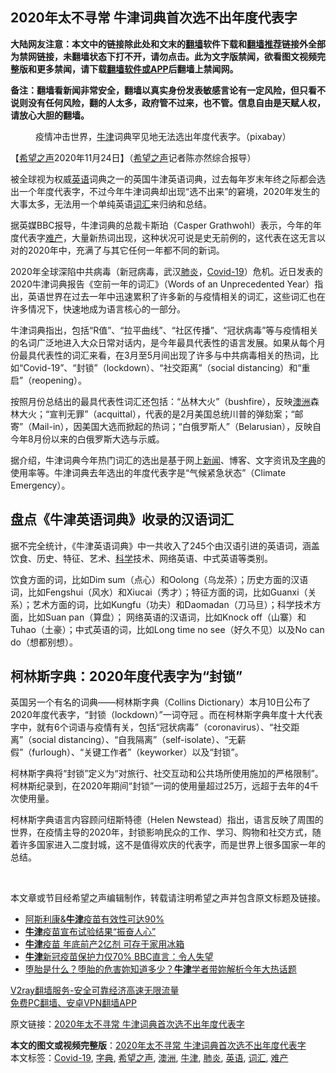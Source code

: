  <h2>2020年太不寻常 牛津词典首次选不出年度代表字</h2> <p class="notice"><b>大陆网友注意：本文中的链接除此处和文末的<a href="https://github.com/bannedbook/fanqiang" >翻墙</a>软件下载和<a href="https://github.com/killgcd/justmysocks/blob/master/README.md">翻墙推荐</a>链接外全部为禁网链接，未翻墙状态下打不开，请勿点击。此为文字版禁闻，欲看图文视频完整版和更多禁闻，请下载<a href="https://github.com/bannedbook/fanqiang">翻墙软件或APP</a>后翻墙上禁闻网。</p><p>备注：翻墙看新闻非常安全，翻墙以真实身份发表敏感言论有一定风险，但只看不说则没有任何风险，翻的人太多，政府管不过来，也不管。信息自由是天赋人权，请放心大胆的翻墙。</b></p>  <div class="entry"> <figure><figcaption>疫情冲击世界，<a href="https://www.bannedbook.org/bnews/tag/%E7%89%9B%E6%B4%A5/" class="st_tag internal_tag" rel="tag" title="标签 牛津 下的日志">牛津</a>词典罕见地无法选出年度代表字。（pixabay）</figcaption></figure> <p>【<span class='wp_keywordlink_affiliate'><a href="https://www.soundofhope.org" title="希望之声" target="_blank">希望之声</a></span>2020年11月24日】（<a href="https://www.bannedbook.org/bnews/tag/%e5%b8%8c%e6%9c%9b%e4%b9%8b%e5%a3%b0/" class="st_tag internal_tag" rel="tag" title="标签 希望之声 下的日志">希望之声</a>记者陈亦然综合报导）</p> <p>被全球视为权威<a href="https://www.bannedbook.org/bnews/tag/%E8%8B%B1%E8%AF%AD/" class="st_tag internal_tag" rel="tag" title="标签 英语 下的日志">英语</a>词典之一的英国牛津英语词典，过去每年岁末年终之际都会选出一个年度代表字，不过今年牛津词典却出现“选不出来”的窘境，2020年发生的大事太多，无法用一个单纯英语<a href="https://www.bannedbook.org/bnews/tag/%E8%AF%8D%E6%B1%87/" class="st_tag internal_tag" rel="tag" title="标签 词汇 下的日志">词汇</a>来归纳和总结。</p> <p>据英媒BBC报导，牛津词典的总裁卡斯珀（Casper Grathwohl）表示，今年的年度代表字<a href="https://www.bannedbook.org/bnews/tag/%e9%9a%be%e4%ba%a7/" class="st_tag internal_tag" rel="tag" title="标签 难产 下的日志">难产</a>，大量新热词出现，这种状况可说是史无前例的，这代表在这无言以对的2020年中，充满了与其它任何一年都不同的新词。</p>  <p>2020年全球深陷中共病毒（新冠病毒，武汉<a href="https://www.bannedbook.org/bnews/tag/%e8%82%ba%e7%82%8e/" class="st_tag internal_tag" rel="tag" title="标签 肺炎 下的日志">肺炎</a>，<a href="https://www.bannedbook.org/bnews/tag/covid-19/" class="st_tag internal_tag" rel="tag" title="标签 Covid-19 下的日志">Covid-19</a>）危机。近日发表的2020牛津词典报告《空前一年的词汇》（Words of an Unprecedented Year）指出，英语世界在过去一年中迅速累积了许多新的与疫情相关的词汇，这些词汇也在许多情况下，快速地成为语言核心的一部分。</p> <p>牛津词典指出，包括“R值”、“拉平曲线”、“社区传播”、“冠状病毒”等与疫情相关的名词广泛地进入大众日常对话内，是今年最具代表性的语言发展。如果从每个月份最具代表性的词汇来看，在3月至5月间出现了许多与中共病毒相关的热词，比如“Covid-19”、“封锁”（lockdown）、“社交距离”（social distancing）和“重启”（reopening）。</p> <p>按照月份总结出的最具代表性词汇还包括：“丛林大火”（bushfire），反映<a href="https://www.bannedbook.org/bnews/tag/%e6%be%b3%e6%b4%b2/" class="st_tag internal_tag" rel="tag" title="标签 澳洲 下的日志">澳洲</a>森林大火；“宣判无罪”（acquittal），代表的是2月美国总统川普的弹劾案；“邮寄”（Mail-in），因美国大选而掀起的热词；“白俄罗斯人”（Belarusian），反映自今年8月份以来的白俄罗斯大选与示威。</p>  <p>据介绍，牛津词典今年热门词汇的选出是基于网上<span class='wp_keywordlink_affiliate'><a href="https://www.bannedbook.org/" title="新闻">新闻</a></span>、博客、文字资讯及<a href="https://www.bannedbook.org/bnews/tag/%E5%AD%97%E5%85%B8/" class="st_tag internal_tag" rel="tag" title="标签 字典 下的日志">字典</a>的使用率等。牛津词典去年选出的年度代表字是“气候紧急状态”（Climate Emergency）。</p> <h2><strong>盘点《牛津英语词典》收录的汉语词汇</strong></h2> <p>据不完全统计，《牛津英语词典》中一共收入了245个由汉语引进的英语词，涵盖饮食、历史、特征、艺术、<span class='wp_keywordlink'><a href="https://www.bannedbook.org/forum11/topic309.html" title="禁片：“科学”的棍子" target="_blank">科学</a></span>技术、网络英语、中式英语等类别。</p> <p>饮食方面的词，比如Dim sum（点心）和Oolong（乌龙茶）；历史方面的汉语词，比如Fengshui（风水）和Xiucai（秀才）；特征方面的词，比如Guanxi（关系）；艺术方面的词，比如Kungfu（功夫）和Daomadan（刀马旦）；科学技术方面，比如Suan pan（算盘）； 网络英语的汉语词，比如Knock off（山寨）和Tuhao（土豪）；中式英语的词，比如Long time no see（好久不见）以及No can do（想都别想）。</p>  <h2><strong>柯林斯字典：2020年度代表字为“封锁”</strong></h2> <p>英国另一个有名的词典——柯林斯字典（Collins Dictionary）本月10日公布了2020年度代表字，“封锁（lockdown）”一词夺冠 。而在柯林斯字典年度十大代表字中，就有6个词语与疫情有关，包括“冠状病毒”（coronavirus）、“社交距离”（social distancing）、“自我隔离”（self-isolate）、“无薪假”（furlough）、“关键工作者”（keyworker）以及“封锁”。</p> <p>柯林斯字典将“封锁”定义为“对旅行、社交互动和公共场所使用施加的严格限制”。柯林斯纪录到，在2020年期间“封锁”一词的使用量超过25万，远超于去年的4千次使用量。</p> <p>柯林斯字典语言内容顾问纽斯特德（Helen Newstead）指出，语言反映了周围的世界，在疫情主导的2020年，封锁影响民众的工作、学习、购物和社交方式，随着许多国家进入二度封城，这不是值得欢庆的代表字，而是世界上很多国家一年的总结。</p>  <p> </p> <p>本文章或节目经希望之声编辑制作，转载请注明希望之声并包含原文标题及链接。</p> <ul class='op-related-articles' title='相关阅读'> <li><a href='https://www.bannedbook.org/bnews/baitai/20201124/1436270.html' target='_blank'>阿斯利康&<b>牛津</b>疫苗有效性可达90%</a></li> <li><a href='https://www.bannedbook.org/bnews/worldnews/20201124/1436017.html' target='_blank'><b>牛津</b>疫苗宣布试验结果“振奋人心”</a></li> <li><a href='https://www.bannedbook.org/bnews/cnnews/20201124/1435965.html' target='_blank'><b>牛津</b>疫苗 年底前产2亿剂 可存于家用冰箱</a></li> <li><a href='https://www.bannedbook.org/bnews/baitai/20201123/1435776.html' target='_blank'><b>牛津</b>新冠疫苗保护力仅70% BBC直言：令人失望</a></li> <li><a href='https://www.bannedbook.org/bnews/bannedvideo/20201017/1434532.html' target='_blank'>堕胎是什么？堕胎的危害妳知道多少？<b>牛津</b>学者带妳解析今年大热话题</a></li> </ul> <p class="texttj"> <a href="https://www.bannedbook.org/forum23/topic22702.html" target="_blank">V2ray翻墙服务-安全可靠经济高速无限流量</a><br/> <a href="https://github.com/bannedbook/fanqiang/wiki/%E7%A6%81%E9%97%BB%E7%BD%91%E5%AE%89%E5%8D%93%E7%BF%BB%E5%A2%99%E6%96%B0%E9%97%BBAPP" target="_blank">免费PC翻墙、安卓VPN翻墙APP</a></p><p>原文链接：<a class="src_link"  href="https://www.soundofhope.org/post/446362" target="_blank">2020年太不寻常 牛津词典首次选不出年度代表字</a></p><a name='sharetosocial'></a>       <div><b>本文的图文或视频完整版</b>：<a href='https://www.bannedbook.org/bnews/comments/20201124/1436424.html'>2020年太不寻常 牛津词典首次选不出年度代表字</a></div>  </div><!--END ENTRY--> <div class="postfooter"> <div>本文标签：<a href="https://www.bannedbook.org/bnews/tag/covid-19/" rel="tag">Covid-19</a>, <a href="https://www.bannedbook.org/bnews/tag/%E5%AD%97%E5%85%B8/" rel="tag">字典</a>, <a href="https://www.bannedbook.org/bnews/tag/%e5%b8%8c%e6%9c%9b%e4%b9%8b%e5%a3%b0/" rel="tag">希望之声</a>, <a href="https://www.bannedbook.org/bnews/tag/%e6%be%b3%e6%b4%b2/" rel="tag">澳洲</a>, <a href="https://www.bannedbook.org/bnews/tag/%E7%89%9B%E6%B4%A5/" rel="tag">牛津</a>, <a href="https://www.bannedbook.org/bnews/tag/%e8%82%ba%e7%82%8e/" rel="tag">肺炎</a>, <a href="https://www.bannedbook.org/bnews/tag/%E8%8B%B1%E8%AF%AD/" rel="tag">英语</a>, <a href="https://www.bannedbook.org/bnews/tag/%E8%AF%8D%E6%B1%87/" rel="tag">词汇</a>, <a href="https://www.bannedbook.org/bnews/tag/%e9%9a%be%e4%ba%a7/" rel="tag">难产</a></div>  </div><!--END POSTFOOTER--> 